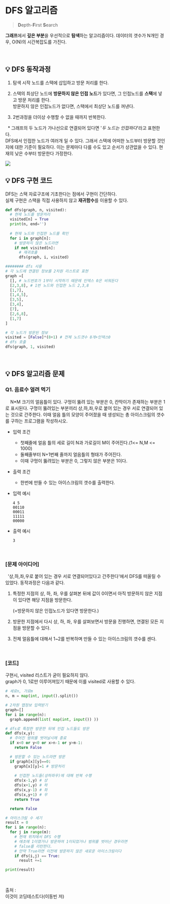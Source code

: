 # DFS 알고리즘
> **D**epth-**F**irst **S**earch

**그래프**에서 **깊은 부분**을 우선적으로 **탐색**하는 알고리즘이다.
데이터의 갯수가 N개인 경우, O(N)의 시간복잡도를 가진다.

<br>

## 💡 DFS 동작과정
1. 탐색 시작 노드를 스택에 삽입하고 방문 처리를 한다.

2. 스택의 최상단 노드에 **방문하지 않은 인접 노드**가 있다면, 그 인접노드를 **스택**에 넣고 방문 처리를 한다.   
방문하지 않은 인접노드가 없다면, 스택에서 최상단 노드를 꺼낸다.

3. 2번과정을 더이상 수행할 수 없을 때까지 반복한다.
  
&nbsp; * 그래프의 두 노드가 가나선으로 연결되어 있다면 '*두 노드는 인접하다*'라고 표현한다.   
DFS에서 인접한 노드가 여러개 일 수 있다. 그래서 스택에 어떠한 노드부터 방문할 것인지에 대한 기준이 필요하다. 이는 문제마다 다를 수도 있고 순서가 상관없을 수 있다. 현재의 낮은 수부터 방문한다 가정한다.


<img src="https://user-images.githubusercontent.com/70243735/119224475-898a3c00-bb39-11eb-88f7-a338bc817130.png" >

<br>

## 💡 DFS 구현 코드
DFS는 스택 자료구조에 기초한다는 점에서 구현이 간단하다.   
실제 구현은 스택을 직접 사용하지 않고 **재귀함수**를 이용할 수 있다.
```python
def dfs(graph, n, visited):
  # 현재 노드를 방문처리
  visited[n] = True
  print(n, end='')
  
  # 현재 노드와 인접한 노드를 확인
  for i in graph[n]:
    # 방문하지 않은 노드라면
    if not visited[n]:
      # 재귀호출
      dfs(graph, i, visited)

######## dfs 사용
# 각 노드에 연결된 정보를 2차원 리스트로 표현
graph =[
  [], # 노드번호가 1부터 시작하기 때문에 인덱스 0은 비워둔다
  [2,3,8], # 1번 노드와 인접한 노드 2,3,8
  [1,7],
  [1,4,5],
  [3,5],
  [3,4],
  [7],
  [2,6,8],
  [1,7]
]

# 각 노드가 방문된 정보
visited = [False]*(8+1) # 전체 노드갯수 8개+인덱스0
# dfs 호출
dfs(graph, 1, visited)
```
<br>

## 💡 DFS 알고리즘 문제
### Q1. 음료수 얼려 먹기

&nbsp; &nbsp; N*M 크기의 얼음틀이 있다. 구멍이 뚫려 있는 부분은 0, 칸막이가 존재하는 부분은 1로 표시된다. 구멍이 뚫려있는 부분끼리 상,하,좌,우로 붙어 있는 경우 서로 연결되어 있는 것으로 간주한다. 이때 얼음 틀의 모양이 주어졌을 때 생성되는 총 아이스크림의 갯수를 구하는 프로그램을 작성하시오. 

* 입력 조건
    - 첫째줄에 얼음 틀의 세로 길이 N과 가로길이 M이 주어진다.(1<= N,M <= 1000)
    - 둘째줄부터 N+1번째 줄까지 얼음틀의 형태가 주어진다.
    - 이때 구멍이 뚫려있는 부분은 0, 그렇지 않은 부분은 1이다.

* 출력 조건
    - 한번에 만들 수 있는 아이스크림의 갯수를 출력한다.

* 입력 예시
    ```
    4 5
    00110
    00011
    11111
    00000
    ```

* 출력 예시
    ```
    3
    ```
 
<br>

### [문제 아이디어]

&nbsp; '상,하,좌,우로 붙어 있는 경우 서로 연결되어있다고 간주한다'에서 DFS를 떠올릴 수 있었다. 동작과정은 다음과 같다.

1. 특정한 지점의 상, 하, 좌, 우를 살펴본 뒤에 값이 0이면서 아직 방문하지 않은 지점이 있다면 해당 지점을 방문한다.

    (=방문하지 않은 인접노드가 있다면 방문한다.)

2. 방문한 지점에서 다시 상, 하, 좌, 우를 살펴보면서 방문을 진행하면, 연결된 모든 지점을 방문할 수 있다.

3. 전체 얼음틀에 대해서 1~2를 반복하며 만들 수 있는 아이스크림의 갯수를 센다.

<br>

### [코드]

구현시, visited 리스트가 굳이 필요하지 않다.   
graph가 0, 1로만 이루어져있기 때문에 이를 visited로 사용할 수 있다.
```python
# 세로n, 가로m
n, m = map(int, input().split())

# 2차원 맵정보 입력받기
graph=[]
for i in range(n):
  graph.append(list( map(int, input()) ))

# dfs로 특정한 방문한 뒤에 인접 노드들도 방문
def dfs(x,y):
  # 주어진 범위를 벗어날시에 종료
  if x<0 or y<0 or x>n-1 or y>m-1:
    return False

  # 방문할 수 있는 노드라면 방문
  if graph[x][y]==0:
    graph[x][y]=1 # 방문처리
  
    # 인접한 노드들(상하좌우)에 대해 반복 수행
    dfs(x-1,y) # 상
    dfs(x+1,y) # 하
    dfs(x,y-1) # 좌
    dfs(x,y+1) # 우
    return True

  return False

# 아이스크림 수 세기
result = 0
for i in range(n):
  for j in range(m):
    # 현재 위치에서 DFS 수행
    # 애초에 1이였거나 방문하여 1이되었거나 범위를 벗어난 경우라면
    # false를 리턴한다.
    # 만약 True라면 이전에 방문하지 않은 새로운 아이스크림이다
    if dfs(i,j) == True:
      result +=1

print(result)
```

<br>

출처 :   
이것이 코딩테스트다(이동빈 저)